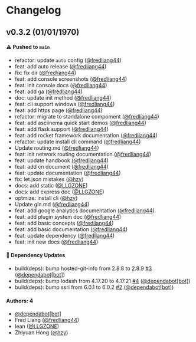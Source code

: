# Changelog

## v0.3.2 (01/01/1970)
#### ⚠️ Pushed to `main`

- refactor: update `auto` config ([@fredliang44](https://github.com/fredliang44))
- feat: add auto release ([@fredliang44](https://github.com/fredliang44))
- fix: fix dir ([@fredliang44](https://github.com/fredliang44))
- feat: add console screenshots ([@fredliang44](https://github.com/fredliang44))
- feat: init console docs ([@fredliang44](https://github.com/fredliang44))
- feat: add ga ([@fredliang44](https://github.com/fredliang44))
- doc: update init method ([@fredliang44](https://github.com/fredliang44))
- feat: cli support windows ([@fredliang44](https://github.com/fredliang44))
- feat: add https page ([@fredliang44](https://github.com/fredliang44))
- refactor: migrate to standalone compoment ([@fredliang44](https://github.com/fredliang44))
- feat: add asciinema quick start demos ([@fredliang44](https://github.com/fredliang44))
- feat: add flask support ([@fredliang44](https://github.com/fredliang44))
- feat: add rocket framework documentation ([@fredliang44](https://github.com/fredliang44))
- refactor: update install cli command ([@fredliang44](https://github.com/fredliang44))
- Update routing.md ([@fredliang44](https://github.com/fredliang44))
- feat: init network routing documentation ([@fredliang44](https://github.com/fredliang44))
- feat: update handbook ([@fredliang44](https://github.com/fredliang44))
- feat: add cn document ([@fredliang44](https://github.com/fredliang44))
- feat: update documentation ([@fredliang44](https://github.com/fredliang44))
- fix: let.json mistakes ([@hzy](https://github.com/hzy))
- docs: add static ([@LLGZONE](https://github.com/LLGZONE))
- docs: add express doc ([@LLGZONE](https://github.com/LLGZONE))
- optmize: install cli ([@hzy](https://github.com/hzy))
- Update gin.md ([@fredliang44](https://github.com/fredliang44))
- feat: add google analytics documentation ([@fredliang44](https://github.com/fredliang44))
- feat: add plugin system doc ([@fredliang44](https://github.com/fredliang44))
- feat: add basic concepts ([@fredliang44](https://github.com/fredliang44))
- feat: add basic documentation ([@fredliang44](https://github.com/fredliang44))
- feat: update dependency ([@fredliang44](https://github.com/fredliang44))
- feat: init new docs ([@fredliang44](https://github.com/fredliang44))

#### 🔩 Dependency Updates

- build(deps): bump hosted-git-info from 2.8.8 to 2.8.9 [#3](https://github.com/let-sh/docs/pull/3) ([@dependabot[bot]](https://github.com/dependabot[bot]))
- build(deps): bump lodash from 4.17.20 to 4.17.21 [#4](https://github.com/let-sh/docs/pull/4) ([@dependabot[bot]](https://github.com/dependabot[bot]))
- build(deps): bump ssri from 6.0.1 to 6.0.2 [#2](https://github.com/let-sh/docs/pull/2) ([@dependabot[bot]](https://github.com/dependabot[bot]))

#### Authors: 4

- [@dependabot[bot]](https://github.com/dependabot[bot])
- Fred Liang ([@fredliang44](https://github.com/fredliang44))
- lean ([@LLGZONE](https://github.com/LLGZONE))
- Zhiyuan Hong ([@hzy](https://github.com/hzy))